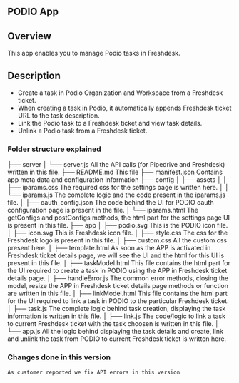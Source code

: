 ## PODIO App

## Overview
This app enables you to manage Podio tasks in Freshdesk.

## Description
* Create a task in Podio Organization and Workspace from a Freshdesk ticket.
* When creating a task in Podio, it automatically appends Freshdesk ticket URL to the task description.
* Link the Podio task to a Freshdesk ticket and view task details.
* Unlink a Podio task from a Freshdesk ticket.

### Folder structure explained


├── server
│ └── server.js			All the API calls (for Pipedrive and Freshdesk) written in this file.
├── README.md			This file
├── manifest.json		Contains app meta data and configuration information
├── config
│ ├── assets
│ │ ├── iparams.css		The required css for the settings page is written here.
│ │ └── iparams.js		The complete logic and the code present in the iparams.js file.
│ ├── oauth_config.json	The code behind the UI for PODIO oauth configuration page is present in the file.
│ └── iparams.html		The getConfigs and postConfigs methods, the html part for the settings page UI is 						  present in this file.
├── app
│ ├── podio.svg			This is the PODIO icon file.
│ ├── icon.svg			This is Freshdesk icon file.
│ ├── style.css			The css for the Freshdesk logo is present in this file.
│ ├── custom.css		All the custom css present here.
│ ├── template.html		As soon as the APP is activated in Freshdesk ticket details page, we will see the 						  UI and the html for this UI is present in this file.
│ ├── taskModel.html	This file contains the html part for the UI required to create a task in PODIO 							using the APP in Freshdesk ticket details page.
│ ├── handleError.js	The common error methods, closing the model, resize the APP in Freshdesk ticket 						details page methods or function are written in this file.
│ ├── linkModel.html	This file contains the html part for the UI required to link a task in PODIO to 						the particular Freshdesk ticket.
│ ├── task.js			The complete logic behind task creation, displaying the task information is 							written in this file.
│ ├── link.js			The code/logic to link a task to current Freshdesk ticket with the task choosen is 						   written in this file.
│ └── app.js			All the logic behind displaying the task details and create, link and unlink the 						 task from PODIO to current Freshdesk ticket is written here.

### Changes done in this version

	As customer reported we fix API errors in this version
